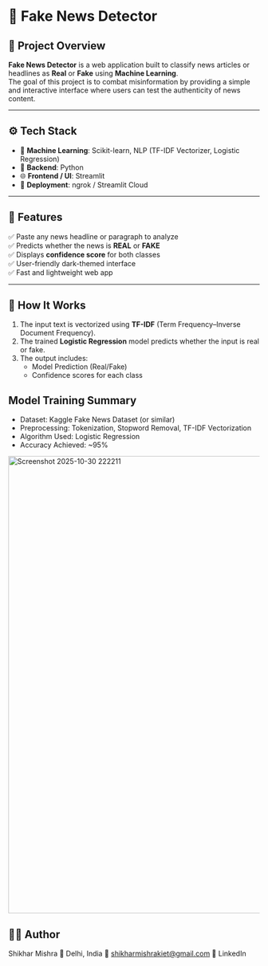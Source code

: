 # 📰 Fake News Detector

## 📖 Project Overview

**Fake News Detector** is a web application built to classify news articles or headlines as **Real** or **Fake** using **Machine Learning**.  
The goal of this project is to combat misinformation by providing a simple and interactive interface where users can test the authenticity of news content.

---

## ⚙️ Tech Stack

- 🧠 **Machine Learning**: Scikit-learn, NLP (TF-IDF Vectorizer, Logistic Regression)
- 🐍 **Backend**: Python
- 🌐 **Frontend / UI**: Streamlit
- 🚀 **Deployment**: ngrok / Streamlit Cloud

---

## 🧩 Features

✅ Paste any news headline or paragraph to analyze  
✅ Predicts whether the news is **REAL** or **FAKE**  
✅ Displays **confidence score** for both classes  
✅ User-friendly dark-themed interface  
✅ Fast and lightweight web app

---

## 🧠 How It Works

1. The input text is vectorized using **TF-IDF** (Term Frequency–Inverse Document Frequency).  
2. The trained **Logistic Regression** model predicts whether the input is real or fake.  
3. The output includes:
   - Model Prediction (Real/Fake)
   - Confidence scores for each class



## Model Training Summary

* Dataset: Kaggle Fake News Dataset (or similar)
* Preprocessing: Tokenization, Stopword Removal, TF-IDF Vectorization
* Algorithm Used: Logistic Regression
* Accuracy Achieved: ~95%

<img width="1920" height="918" alt="Screenshot 2025-10-30 222211" src="https://github.com/user-attachments/assets/1cc1c4cc-e3cf-42e7-9920-3f85fd568e17" />

## 👨‍💻 Author

Shikhar Mishra
📍 Delhi, India
📧 shikharmishrakiet@gmail.com
🔗 LinkedIn

